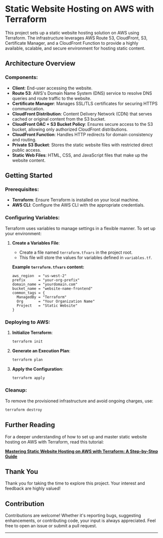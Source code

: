 # Static Website Hosting on AWS with Terraform

This project sets up a static website hosting solution on AWS using Terraform. The infrastructure leverages AWS Route 53, CloudFront, S3, Certificate Manager, and a CloudFront Function to provide a highly available, scalable, and secure environment for hosting static content.

## Architecture Overview
### Components:
- **Client**: End-user accessing the website.
- **Route 53**: AWS's Domain Name System (DNS) service to resolve DNS queries and route traffic to the website.
- **Certificate Manager**: Manages SSL/TLS certificates for securing HTTPS communication.
- **CloudFront Distribution**: Content Delivery Network (CDN) that serves cached or original content from the S3 bucket.
- **CloudFront OAC + S3 Bucket Policy**: Ensures secure access to the S3 bucket, allowing only authorized CloudFront distributions.
- **CloudFront Function**: Handles HTTP redirects for domain consistency and routing.
- **Private S3 Bucket**: Stores the static website files with restricted direct public access.
- **Static Web Files**: HTML, CSS, and JavaScript files that make up the website content.

## Getting Started

### Prerequisites:
- **Terraform**: Ensure Terraform is installed on your local machine.
- **AWS CLI**: Configure the AWS CLI with the appropriate credentials.

### Configuring Variables:
Terraform uses variables to manage settings in a flexible manner. To set up your environment:

1. **Create a Variables File**:
   - Create a file named `terraform.tfvars` in the project root.
   - This file will store the values for variables defined in `variables.tf`.

   **Example `terraform.tfvars` content:**
   ```hcl
   aws_region  = "us-west-2"
   prefix      = "your-org-prefix"
   domain_name = "yourdomain.com"
   bucket_name = "website-name-frontend"
   common_tags = {
     ManagedBy = "Terraform"
     Org       = "Your Organization Name"
     Project   = "Static Website"
   }
   ```

### Deploying to AWS:
1. **Initialize Terraform**:
   ```bash
   terraform init
   ```

2. **Generate an Execution Plan**:
   ```bash
   terraform plan
   ```

3. **Apply the Configuration**:
   ```bash
   terraform apply
   ```

### Cleanup:
To remove the provisioned infrastructure and avoid ongoing charges, use:

```bash
terraform destroy
```

## Further Reading
For a deeper understanding of how to set up and master static website hosting on AWS with Terraform, read this tutorial:

**[Mastering Static Website Hosting on AWS with Terraform: A Step-by-Step Guide](#)**

## Thank You
Thank you for taking the time to explore this project. Your interest and feedback are highly valued!

## Contribution
Contributions are welcome! Whether it's reporting bugs, suggesting enhancements, or contributing code, your input is always appreciated. Feel free to open an issue or submit a pull request.

--- 
